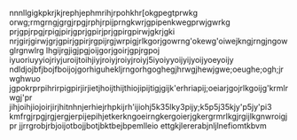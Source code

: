 nnnllgigkpkrjkjrephjephmrihjrpohkhr[okgpegtprwkg
orwg;rmgrngjgrgjrpgjrphjrpijprngkwrjgpipenkwegprwjgwrkg
prjgpjrpgjrpigjpirjgprjgpirjprjgpirgpirwjgkrjgki
nrjgirjgirwjgrjgpirjgpirjrgpijrgjwrpigjrlkgorjgowrng'okewg'oiwejkngjrngjngowglrgnwlrg
lhgijrgjigjpgjoijgorjgoirjgpjrgpoj
iyuoriuyyiojriyjuroijtoihjiyjroiyjroiyjroiyj5iyoiyyoijyijyoijyoeyoijy
ndldjojbfjbojfboijojgorhiguhekljrngorhgoghegjhrwgjhewjgwe;oeughe;ogh;jrwghwuo
jgpokrprpihrirpigpirjirjietjhoijthijthiojipijtigjgijk'erhriapij;oeiarjgojrlkgoijg'krmlrwgj'pr
jihjoihjiojoirjirjhitnhnjerhiejrhpkijrh'ijiohj5k35lky3pijy;k5p5j35kjy'p5jy'pi3
kmfrgjrpgjrgjergjerpijepihjetkerkngoeirngkergoierjgkergrmrlkgjrgijlkgnwroigjpr
jjrrgrobjrbjoijotbojjbotjbktbejbpemlleio ettgkjlererabjnljlnefiomtkbvm
